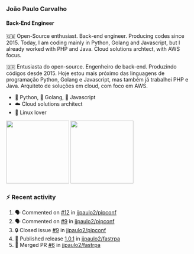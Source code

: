 ### João Paulo Carvalho
#### Back-End Engineer

🇬🇧 Open-Source enthusiast. Back-end engineer. Producing codes since 2015. Today, I am coding mainly in Python, Golang and Javascript, but I already worked with PHP and Java. Cloud solutions archtect, with AWS focus.

🇧🇷 Entusiasta do open-source. Engenheiro de back-end. Produzindo códigos desde 2015. Hoje estou mais próximo das linguagens de programação Python, Golang e Javascript, mas também já trabalhei PHP e Java. Arquiteto de soluções em cloud, com foco em AWS.
 
- 🐍 Python, 🐹 Golang, 🍺 Javascript
- ☁️ Cloud solutions architect
- 🐧 Linux lover

<span>
   <img height="170vw" src="https://github-readme-stats.vercel.app/api?username=jjpaulo2&count_private=true&show_icons=true&theme=dark&&include_all_commits=true"/>
   <img height="170vw" src="https://github-readme-stats-eight-theta.vercel.app/api/top-langs/?username=jjpaulo2&hide=html,css,javascript&layout=compact&langs_count=8&theme=dark"/>
</span>


### ⚡ Recent activity

<!--START_SECTION:activity-->
1. 🗣 Commented on [#12](https://github.com/jjpaulo2/pipconf/pull/12#issuecomment-2267809565) in [jjpaulo2/pipconf](https://github.com/jjpaulo2/pipconf)
2. 🗣 Commented on [#9](https://github.com/jjpaulo2/pipconf/issues/9#issuecomment-2267801314) in [jjpaulo2/pipconf](https://github.com/jjpaulo2/pipconf)
3. 🔒 Closed issue [#9](https://github.com/jjpaulo2/pipconf/issues/9) in [jjpaulo2/pipconf](https://github.com/jjpaulo2/pipconf)
4. 🚀 Published release [1.0.1](https://github.com/jjpaulo2/fastrpa/releases/tag/1.0.1) in [jjpaulo2/fastrpa](https://github.com/jjpaulo2/fastrpa)
5. 🎉 Merged PR [#6](https://github.com/jjpaulo2/fastrpa/pull/6) in [jjpaulo2/fastrpa](https://github.com/jjpaulo2/fastrpa)
<!--END_SECTION:activity-->
